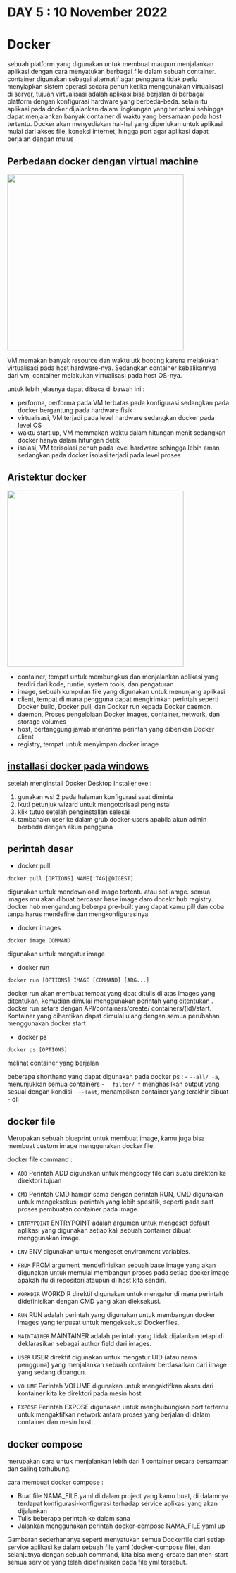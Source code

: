 # DAY 5 : 10 November 2022

# Docker

sebuah platform yang digunakan untuk membuat maupun menjalankan aplikasi dengan cara menyatukan berbagai file dalam sebuah container. container digunakan sebagai alternatif agar pengguna tidak perlu menyiapkan sistem operasi secara penuh ketika menggunakan virtualisasi di server, tujuan virtualisasi adalah aplikasi bisa berjalan di berbagai platform dengan konfigurasi hardware yang berbeda-beda. selain itu aplikasi pada docker dijalankan dalam lingkungan yang terisolasi sehingga dapat menjalankan banyak container di waktu yang bersamaan pada host tertentu. Docker akan menyediakan hal-hal yang diperlukan untuk aplikasi mulai dari akses file, koneksi internet, hingga port agar aplikasi dapat berjalan dengan mulus

## Perbedaan docker dengan virtual machine

<img src="https://i0.wp.com/mjaglan.github.io/images/docker-virtualbox/docker-vs-vm.png?w=840&ssl=1" height="400" weight="600">

VM memakan banyak resource dan waktu utk booting karena melakukan virtualisasi pada host hardware-nya. Sedangkan container kebalikannya dari vm, container melakukan virtualisasi pada host OS-nya.

untuk lebih jelasnya dapat dibaca di bawah ini :

- performa, performa pada VM terbatas pada konfigurasi sedangkan pada docker bergantung pada hardware fisik
- virtualisasi, VM terjadi pada level hardware sedangkan docker pada level OS
- waktu start up, VM memmakan waktu dalam hitungan menit sedangkan docker hanya dalam hitungan detik
- isolasi, VM terisolasi penuh pada level hardware sehingga lebih aman sedangkan pada docker isolasi terjadi pada level proses

## Aristektur docker

<img src="https://docs.docker.com/engine/images/architecture.svg" height="400" weight="600">

- container, tempat untuk membungkus dan menjalankan aplikasi yang terdiri dari kode, runtie, system tools, dan pengaturan
- image, sebuah kumpulan file yang digunakan untuk menunjang aplikasi
- client, tempat di mana pengguna dapat mengirimkan perintah seperti Docker build, Docker pull, dan Docker run kepada Docker daemon.
- daemon, Proses pengelolaan Docker images, container, network, dan storage volumes
- host, bertanggung jawab menerima perintah yang diberikan Docker client
- registry, tempat untuk menyimpan docker image

## [installasi docker pada windows](https://desktop.docker.com/win/main/amd64/Docker%20Desktop%20Installer.exe)

setelah menginstall Docker Desktop Installer.exe :

1. gunakan wsl 2 pada halaman konfigurasi saat diminta
2. ikuti petunjuk wizard untuk mengotorisasi penginstal
3. klik tutuo setelah penginstallan selesai
4. tambahakn user ke dalam grub docker-users apabila akun admin berbeda dengan akun pengguna

## perintah dasar

- docker pull

`docker pull [OPTIONS] NAME[:TAG|@DIGEST]`

digunakan untuk mendownload image tertentu atau set iamge. semua images mu akan dibuat berdasar base image daro docekr hub registry. docker hub mengandung beberpa pre-built yang dapat kamu pill dan coba tanpa harus mendefine dan mengkonfigurasinya

- docker images

`docker image COMMAND`

digunakan untuk mengatur image

- docker run

`docker run [OPTIONS] IMAGE [COMMAND] [ARG...]`

docker run akan membuat temoat yang dpat ditulis di atas images yang ditentukan, kemudian dimulai menggunakan perintah yang ditentukan . docker run setara dengan API/containers/create/ containers/(id)/start. Kontainer yang dihentikan dapat dimulai ulang dengan semua perubahan menggunakan docker start

- docker ps

`docker ps [OPTIONS]`

melihat container yang berjalan

beberapa shorthand yang dapat digunakan pada docker ps : - `--all/ -a`, menunjukkan semua containers - `--filter/-f` menghasilkan output yang sesuai dengan kondisi - `--last`, menampilkan container yang terakhir dibuat - dll

## docker file

Merupakan sebuah blueprint untuk membuat image, kamu juga bisa membuat custom image menggunakan docker file.

docker file command :

- `ADD`
  Perintah ADD digunakan untuk mengcopy file dari suatu direktori ke direktori tujuan

- `CMD`
  Perintah CMD hampir sama dengan perintah RUN, CMD digunakan untuk mengeksekusi perintah yang lebih spesifik, seperti pada saat proses pembuatan container pada image.

- `ENTRYPOINT`
  ENTRYPOINT adalah argumen untuk mengeset default aplikasi yang digunakan setiap kali sebuah container dibuat menggunakan image.

- `ENV`
  ENV digunakan untuk mengeset environment variables.

- `FROM`
  FROM argument mendefinisikan sebuah base image yang akan digunakan untuk memulai membangun proses pada setiap docker image apakah itu di repositori ataupun di host kita sendiri.

- `WORKDIR`
  WORKDIR direktif digunakan untuk mengatur di mana perintah didefinisikan dengan CMD yang akan dieksekusi.

- `RUN`
  RUN adalah perintah yang digunakan untuk membangun docker images yang terpusat untuk mengeksekusi Dockerfiles.

- `MAINTAINER`
  MAINTAINER adalah perintah yang tidak dijalankan tetapi di deklarasikan sebagai author field dari images.

- `USER`
  USER direktif digunakan untuk mengatur UID (atau nama pengguna) yang menjalankan sebuah container berdasarkan dari image yang sedang dibangun.

- `VOLUME`
  Perintah VOLUME digunakan untuk mengaktifkan akses dari kontainer kita ke direktori pada mesin host.

- `EXPOSE`
  Perintah EXPOSE digunakan untuk menghubungkan port tertentu untuk mengaktifkan network antara proses yang berjalan di dalam container dan mesin host.

## docker compose

merupakan cara untuk menjalankan lebih dari 1 container secara bersamaan dan saling terhubung.

cara membuat docker compose :

- Buat file NAMA_FILE.yaml di dalam project yang kamu buat, di dalamnya terdapat konfigurasi-konfigurasi terhadap service aplikasi yang akan dijalankan
- Tulis beberapa perintah ke dalam sana
- Jalankan menggunakan perintah
  docker-compose NAMA_FILE.yaml up

Gambaran sederhananya seperti menyatukan semua Dockerfile dari setiap service aplikasi ke dalam sebuah file yaml (docker-compose file), dan selanjutnya dengan sebuah command, kita bisa meng-create dan men-start semua service yang telah didefinisikan pada file yml tersebut.
